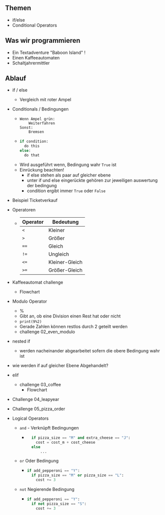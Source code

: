 ## Themen 

* if/else
* Conditional Operators

## Was wir programmieren
* Ein Textadventure "Baboon Island" !
* Einen Kaffeeautomaten
* Schaltjahrermittler


## Ablauf
* if / else
  * Vergleich mit roter Ampel
* Conditionals / Bedingungen 
  * ```
    Wenn Ampel grün:
        Weiterfahren
    Sonst:
        Bremsen
    ```
  * ```python
    if condition:
      do this
    else:
      do that
    ```
  * Wird ausgeführt wenn, Bedingung wahr `True` ist 
  * Einrückung beachten!
    * if else stehen als paar auf gleicher ebene
    * unter if und else eingerückte gehören zur jeweiligen auswertung der bedingung
    * condition ergibt immer `True` oder `False`
* Beispiel Ticketverkauf
* Operatoren
  *  | Operator | Bedeutung      |
     ----------|----------------
     | `<`      | Kleiner        |
     | `>`      | Größer         |
     | `==`| Gleich         |
     | `!=`| Ungleich       |
     | `<=`     | Kleiner-Gleich |
     | `>=`     | Größer-Gleich  |

* Kaffeeautomat challenge
  * Flowchart
* Modulo Operator
  * %
  * Gibt an, ob eine Division einen Rest hat oder nicht
  * `print(9%2)`
  * Gerade Zahlen können restlos durch 2 geteilt werden
  * challenge 02_even_modulo
* nested if
  * werden nacheinander abgearbeitet sofern die obere Bedingung wahr ist
* wie werden if auf gleicher Ebene Abgehandelt?
* elif
  * challenge 03_coffee
    * Flowchart
* Challenge 04_leapyear
* Challenge 05_pizza_order
* Logical Operators
  * `and` - Verknüpft Bedingungen
    * ```python
        if pizza_size == "M" and extra_cheese == "J":
          cost = cost_m + cost_cheese
        else
            ...
      ```
  * `or` Oder Bedingung
    * ```python
      if add_pepperoni == "Y":
        if pizza_size == "M" or pizza_size == "L":
          cost += 3
      ```
  * `not` Negierende Bedingung
    * ```python
      if add_pepperoni == "Y":
        if not pizza_size == "S":
          cost += 3
      ```